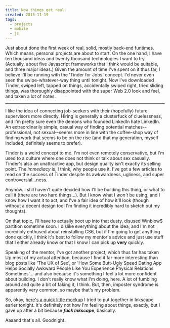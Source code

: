 ```yaml
---
title: Now things get real.
created: 2015-11-19
tags:
  - projects
  - mobile
  - js
---
```


Just about done the first week of real, solid, mostly back-end funtimes. Which means, personal projects are about to start. On the one hand, I have ten thousand ideas and twenty thousand technologies I want to try. (Actually, about five Javascript frameworks that I think would be suitable, and three major ideas.) Given the amount of time I've spent on it thus far, I believe I'll be running with the 'Tinder for Jobs' concept. I'd never even seen the swipe-whatever-way thing until tonight. Now I've downloaded Tinder, swiped left, tapped on things, accidentally swiped right, tried sliding things, was thoroughly disappointed with the super Web 2.0 look and feel, and taken a lot of notes.

--------

I like the idea of connecting job-seekers with their (hopefully) future supervisors more directly. Hiring is generally a clusterfuck of cluelessness, and I'm pretty sure even the demons who founded LinkedIn hate LinkedIn. An extraordinarily simple, casual way of finding potential matches--professional, not sexual--seems more in line with the coffee-shop way of finding work that seems to be on the rise (and that my generation, myself included, definitely seems to prefer).

Tinder is a weird concept to me. I'm not even remotely conservative, but I'm used to a culture where one does not think or talk about sex casually. Tinder's also an unattractive app, but design quality isn't exactly its selling point. The _immediacy_ is, I think, why people use it. I've got a few articles to read on the success of Tinder despite its awkwardness, ugliness, and super controversial...ness.

Anyhow. I still haven't quite decided how I'll be building this thing, or what to call it (there are two hard things...). But I know what I _won't_ be using, and I know how I want it to act, and I've a fair idea of how it'll look (though without a decent design tool I'm finding it incredibly hard to sketch out my thoughts).

On that topic, I'll have to actually boot up into that dusty, disused Winblow$ partition sometime soon. I dislike everything about the idea, and I'm not incredibly enthused about reinstalling CS6, but if I'm going to get anything done quickly, I think it's best to follow my mentor's advice and just use stuff that I either already know or that I know I can pick up **very** quickly.

Speaking of the mentor, I've got another project, which thus far has taken Up most of my actual attention, because I find it far more interesting than blog posts like 'The UX of Sex', or 'How Some Butt-Ugly Speed Dating App Helps Socially Awkward People Like You Experience Physical Relations Sometimes'... and also because it's something I feel a lot more confident about building. I don't really know what I'm doing, here. A lot of fumbling around and quite a bit of faking it, I think. But, then, imposter syndrome is apparently very common, so maybe that's my problem.

So, okay, [here's a quick little mockup](http://zacanger.com/blog/assets/img/mockup-1.png) I tried to put together in Inkscape earler tonight. It's definitely not how I'm feeling about things, exactly, but I gave up after a bit because _**fuck Inkscape**_, basically.

Aaaand that's all. Goodnight.
